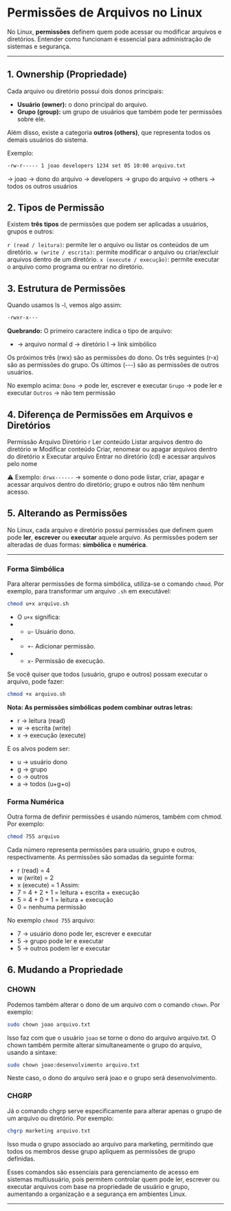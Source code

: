 # Permissões de Arquivos no Linux

No Linux, **permissões** definem quem pode acessar ou modificar arquivos e diretórios. Entender como funcionam é essencial para administração de sistemas e segurança.

---

## 1. Ownership (Propriedade)

Cada arquivo ou diretório possui dois donos principais:

- **Usuário (owner):** o dono principal do arquivo.
- **Grupo (group):** um grupo de usuários que também pode ter permissões sobre ele.

Além disso, existe a categoria **outros (others)**, que representa todos os demais usuários do sistema.

Exemplo:

```bash
-rw-r----- 1 joao developers 1234 set 05 10:00 arquivo.txt
```
-> joao → dono do arquivo
-> developers → grupo do arquivo
-> others → todos os outros usuários

## 2. Tipos de Permissão

Existem **três tipos** de permissões que podem ser aplicadas a usuários, grupos e outros:

`r (read / leitura)`: permite ler o arquivo ou listar os conteúdos de um diretório.
`w (write / escrita)`: permite modificar o arquivo ou criar/excluir arquivos dentro de um diretório.
`x (execute / execução)`: permite executar o arquivo como programa ou entrar no diretório.

## 3. Estrutura de Permissões

Quando usamos ls -l, vemos algo assim:
```bash
-rwxr-x---
```
**Quebrando:**
O primeiro caractere indica o tipo de arquivo:
- → arquivo normal
d → diretório
l → link simbólico

Os próximos três (rwx) são as permissões do dono.
Os três seguintes (r-x) são as permissões do grupo.
Os últimos (---) são as permissões de outros usuários.

No exemplo acima:
`Dono` → pode ler, escrever e executar
`Grupo` → pode ler e executar
`Outros` → não tem permissão

## 4. Diferença de Permissões em Arquivos e Diretórios

Permissão	         Arquivo	             Diretório
r	                 Ler conteúdo	         Listar arquivos dentro do diretório
w	                 Modificar conteúdo	     Criar, renomear ou apagar arquivos dentro do diretório
x	                 Executar arquivo	     Entrar no diretório (cd) e acessar arquivos pelo nome

⚠️ Exemplo: `drwx------` → somente o dono pode listar, criar, apagar e acessar arquivos dentro do diretório; grupo e outros não têm nenhum acesso.

## 5. Alterando as Permissões

No Linux, cada arquivo e diretório possui permissões que definem quem pode **ler**, **escrever** ou **executar** aquele arquivo. As permissões podem ser alteradas de duas formas: **simbólica** e **numérica**.

---

### Forma Simbólica

Para alterar permissões de forma simbólica, utiliza-se o comando `chmod`. Por exemplo, para transformar um arquivo `.sh` em executável:
```bash
chmod u+x arquivo.sh
```
- O `u+x` significa:
- - `u`- Usuário dono.
- - `+`- Adicionar permissão.
- - `x`- Permissão de execução.

Se você quiser que todos (usuário, grupo e outros) possam executar o arquivo, pode fazer:
```bash
chmod +x arquivo.sh
```
**Nota: As permissões simbólicas podem combinar outras letras:**
- r → leitura (read)
- w → escrita (write)
- x → execução (execute)

E os alvos podem ser:
- u → usuário dono
- g → grupo
- o → outros
- a → todos (u+g+o)

### Forma Numérica

Outra forma de definir permissões é usando números, também com chmod. Por exemplo:
```bash
chmod 755 arquivo
```
Cada número representa permissões para usuário, grupo e outros, respectivamente.
As permissões são somadas da seguinte forma:
- r (read) = 4
- w (write) = 2
- x (execute) = 1
Assim:
- 7 = 4 + 2 + 1 = leitura + escrita + execução
- 5 = 4 + 0 + 1 = leitura + execução
- 0 = nenhuma permissão

No exemplo `chmod 755` arquivo:
- 7 → usuário dono pode ler, escrever e executar
- 5 → grupo pode ler e executar
- 5 → outros podem ler e executar

## 6. Mudando a Propriedade

### CHOWN
Podemos também alterar o dono de um arquivo com o comando `chown`. Por exemplo:
```bash
sudo chown joao arquivo.txt
```
Isso faz com que o usuário `joao` se torne o dono do arquivo arquivo.txt. O chown também permite alterar simultaneamente o grupo do arquivo, usando a sintaxe:
```bash
sudo chown joao:desenvolvimento arquivo.txt
```
Neste caso, o dono do arquivo será joao e o grupo será desenvolvimento.

### CHGRP

Já o comando chgrp serve especificamente para alterar apenas o grupo de um arquivo ou diretório. Por exemplo:
```bash
chgrp marketing arquivo.txt
```
Isso muda o grupo associado ao arquivo para marketing, permitindo que todos os membros desse grupo apliquem as permissões de grupo definidas.

Esses comandos são essenciais para gerenciamento de acesso em sistemas multiusuário, pois permitem controlar quem pode ler, escrever ou executar arquivos com base na propriedade de usuário e grupo, aumentando a organização e a segurança em ambientes Linux.

---